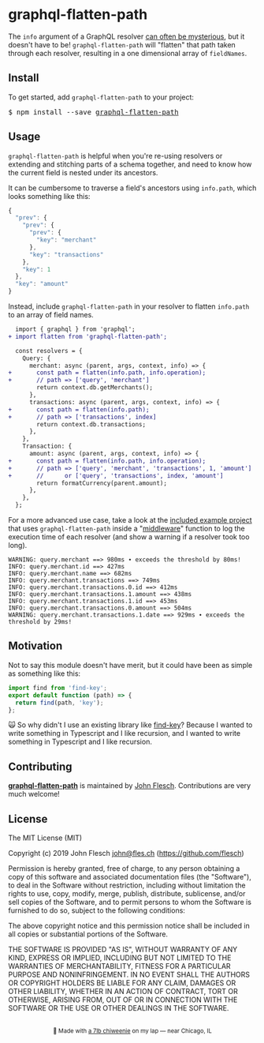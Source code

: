 # graphql-flatten-path

The `info` argument of a GraphQL resolver [can often be mysterious](https://www.prisma.io/blog/graphql-server-basics-demystifying-the-info-argument-in-graphql-resolvers-6f26249f613a/), but it doesn't have to be! `graphql-flatten-path` will "flatten" that path taken through each resolver, resulting in a one dimensional array of `fieldNames`.

## Install

To get started, add `graphql-flatten-path` to your project:

<div>
  <pre>$ npm install --save <a href="https://www.npmjs.com/package/graphql-flatten-path">graphql-flatten-path</a></pre>
</div>

## Usage

`graphql-flatten-path` is helpful when you're re-using resolvers or extending and stitching parts of a schema together, and need to know how the current field is nested under its ancestors.

It can be cumbersome to traverse a field's ancestors using `info.path`, which looks something like this:

```js
{
  "prev": {
    "prev": {
      "prev": {
        "key": "merchant"
      },
      "key": "transactions"
    },
    "key": 1
  },
  "key": "amount"
}
```

Instead, include `graphql-flatten-path` in your resolver to flatten `info.path` to an array of field names.

```diff
  import { graphql } from 'graphql';
+ import flatten from 'graphql-flatten-path';

  const resolvers = {
    Query: {
      merchant: async (parent, args, context, info) => {
+       const path = flatten(info.path, info.operation);
+       // path => ['query', 'merchant']
        return context.db.getMerchants();
      },
      transactions: async (parent, args, context, info) => {
+       const path = flatten(info.path);
+       // path => ['transactions', index]
        return context.db.transactions;
      },
    },
    Transaction: {
      amount: async (parent, args, context, info) => {
+       const path = flatten(info.path, info.operation);
+       // path => ['query', 'merchant', 'transactions', 1, 'amount']
+       //      or ['query', 'transactions', index, 'amount']
        return formatCurrency(parent.amount);
      },
    },
  };
```

For a more advanced use case, take a look at the [included example project](https://github.com/flesch/graphql-flatten-path/blob/master/example) that uses `graphql-flatten-path` inside a "[middleware](https://github.com/prisma/graphql-middleware/)" function to log the execution time of each resolver (and show a warning if a resolver took too long).

```
WARNING: query.merchant ==> 980ms ∙ exceeds the threshold by 80ms!
INFO: query.merchant.id ==> 427ms
INFO: query.merchant.name ==> 682ms
INFO: query.merchant.transactions ==> 749ms
INFO: query.merchant.transactions.0.id ==> 412ms
INFO: query.merchant.transactions.1.amount ==> 438ms
INFO: query.merchant.transactions.1.id ==> 453ms
INFO: query.merchant.transactions.0.amount ==> 504ms
WARNING: query.merchant.transactions.1.date ==> 929ms ∙ exceeds the threshold by 29ms!
```

## Motivation

Not to say this module doesn't have merit, but it could have been as simple as something like this:

```js
import find from 'find-key';
export default function (path) => {
  return find(path, 'key');
};
```

🙀 So why didn't I use an existing library like [find-key](https://github.com/simon-p-r/find-key)? Because I wanted to write something in Typescript and I like recursion, and I wanted to write something in Typescript and I like recursion.

## Contributing

[**graphql-flatten-path**](https://npm.im/graphql-flatten-path) is maintained by [John Flesch](mailto:john@fles.ch). Contributions are very much welcome!

## License

The MIT License (MIT)

Copyright (c) 2019 John Flesch <john@fles.ch> (https://github.com/flesch)

Permission is hereby granted, free of charge, to any person obtaining a copy
of this software and associated documentation files (the "Software"), to deal
in the Software without restriction, including without limitation the rights
to use, copy, modify, merge, publish, distribute, sublicense, and/or sell
copies of the Software, and to permit persons to whom the Software is
furnished to do so, subject to the following conditions:

The above copyright notice and this permission notice shall be included in all
copies or substantial portions of the Software.

THE SOFTWARE IS PROVIDED "AS IS", WITHOUT WARRANTY OF ANY KIND, EXPRESS OR
IMPLIED, INCLUDING BUT NOT LIMITED TO THE WARRANTIES OF MERCHANTABILITY,
FITNESS FOR A PARTICULAR PURPOSE AND NONINFRINGEMENT. IN NO EVENT SHALL THE
AUTHORS OR COPYRIGHT HOLDERS BE LIABLE FOR ANY CLAIM, DAMAGES OR OTHER
LIABILITY, WHETHER IN AN ACTION OF CONTRACT, TORT OR OTHERWISE, ARISING FROM,
OUT OF OR IN CONNECTION WITH THE SOFTWARE OR THE USE OR OTHER DEALINGS IN THE
SOFTWARE.

<p align="center"><br /><sup>🐶 Made with <a href="https://www.instagram.com/murphythebeast/">a 7lb chiweenie</a> on my lap — near Chicago, IL</sup></p>
